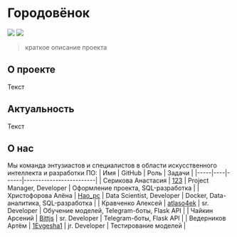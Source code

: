 # Городовёнок
![](https://img.shields.io/badge/Team-НКЭиВТ-yellow) ![](https://img.shields.io/badge/Forum-Smolathon-green)
> краткое описание проекта
## О проекте
Текст
## Актуальность
Текст

## О нас
Мы команда энтузиастов и специалистов в области искусственного интеллекта и разработки ПО:
| Имя | GitHub | Роль | Задачи |
|-----|----|------|-------------------------|
| Серикова Анастасия | [123](https://github.com/hao-pc "Серикова Анастасия") | Project Manager, Developer | Оформление проекта, SQL-разработка |
| Христофорова Алёна | [Hao_pc](https://github.com/hao-pc "Христофорова Алёна") | Data Scientist, Developer | Docker, Data-аналитика, SQL-разработка |
| Кравченко Алексей | [atlaso4ek](https://github.com/ATLASO4EK "Кравченко Алексей") | sr. Developer | Обучение моделей, Telegram-боты, Flask API |
| Чайкин Арсений | [Bittjs](https://github.com/Bittjs "Чайкин Арсений") | sr. Developer | Telegram-боты, Flask API |
| Ведерников Артём | [1Evgesha1](https://github.com/1Evgesha1 "Ведерников Артём") | jr. Developer | Тестирование моделей |